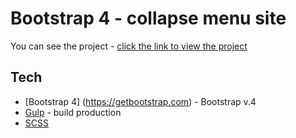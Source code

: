# Bootstrap 4 - collapse menu site

You can see the project - [click the link to view the project](https://nataliasokolowska.github.io/Website-project-collapse-Bootstrap4/src/index.html)

## Tech
* [Bootstrap 4] (https://getbootstrap.com) - Bootstrap v.4
* [Gulp](https://gulpjs.com) - build production
* [SCSS](https://sass-lang.com)
